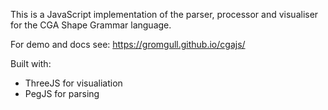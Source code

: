 This is a JavaScript implementation of the parser, processor and
visualiser for the CGA Shape Grammar language.

For demo and docs see: https://gromgull.github.io/cgajs/

Built with: 
* ThreeJS for visualiation
* PegJS for parsing
